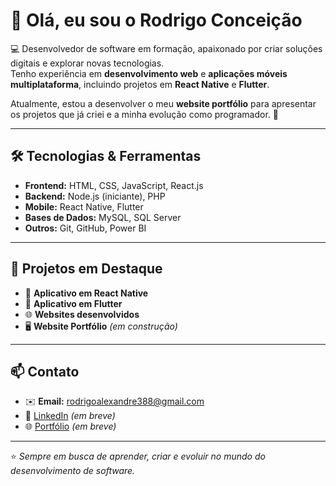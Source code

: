 # 👋 Olá, eu sou o Rodrigo Conceição  

💻 Desenvolvedor de software em formação, apaixonado por criar soluções digitais e explorar novas tecnologias.  
Tenho experiência em **desenvolvimento web** e **aplicações móveis multiplataforma**, incluindo projetos em **React Native** e **Flutter**.  

Atualmente, estou a desenvolver o meu **website portfólio** para apresentar os projetos que já criei e a minha evolução como programador. 🚀  

---

## 🛠️ Tecnologias & Ferramentas  
- **Frontend:** HTML, CSS, JavaScript, React.js  
- **Backend:** Node.js (iniciante), PHP  
- **Mobile:** React Native, Flutter  
- **Bases de Dados:** MySQL, SQL Server  
- **Outros:** Git, GitHub, Power BI  

---

## 📂 Projetos em Destaque  
- 📱 **Aplicativo em React Native**  
- 📱 **Aplicativo em Flutter**  
- 🌐 **Websites desenvolvidos**  
- 🖥️ **Website Portfólio** *(em construção)*  

---

## 📫 Contato  
- ✉️ **Email:** rodrigoalexandre388@gmail.com  
- 💼 [LinkedIn](#) *(em breve)*  
- 🌐 [Portfólio](#) *(em breve)*  

---

⭐ *Sempre em busca de aprender, criar e evoluir no mundo do desenvolvimento de software.*
